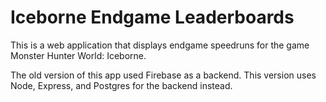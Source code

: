 # Iceborne Endgame Leaderboards

This is a web application that displays endgame speedruns for the game Monster Hunter World: Iceborne.

The old version of this app used Firebase as a backend. This version uses Node, Express, and Postgres for the backend instead.